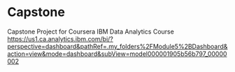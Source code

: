 # Capstone
Capstone Project for Coursera IBM Data Analytics Course
https://us1.ca.analytics.ibm.com/bi/?perspective=dashboard&pathRef=.my_folders%2FModule5%2BDashboard&action=view&mode=dashboard&subView=model000001905b56b797_00000002
